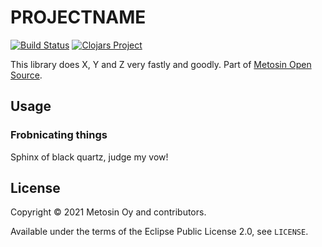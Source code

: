 # PROJECTNAME

[![Build Status](https://github.com/metosin/PROJECTNAME/actions/workflows/clojure.yml/badge.svg)](https://github.com/metosin/PROJECTNAME/actions)
[![Clojars Project](http://clojars.org/metosin/PROJECTNAME/latest-version.svg)](http://clojars.org/PROJECTNAME/ring-http-response)

This library does X, Y and Z very fastly and goodly.
Part of [Metosin Open Source](https://github.com/metosin/open-source).

## Usage

### Frobnicating things

Sphinx of black quartz, judge my vow!

## License

Copyright © 2021 Metosin Oy and contributors.

Available under the terms of the Eclipse Public License 2.0, see `LICENSE`.
